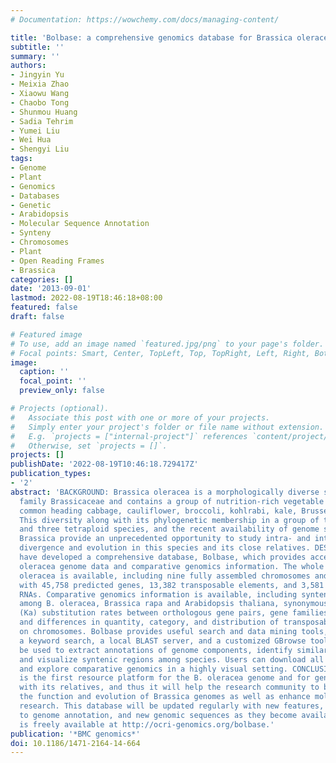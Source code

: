```yaml
---
# Documentation: https://wowchemy.com/docs/managing-content/

title: 'Bolbase: a comprehensive genomics database for Brassica oleracea'
subtitle: ''
summary: ''
authors:
- Jingyin Yu
- Meixia Zhao
- Xiaowu Wang
- Chaobo Tong
- Shunmou Huang
- Sadia Tehrim
- Yumei Liu
- Wei Hua
- Shengyi Liu
tags:
- Genome
- Plant
- Genomics
- Databases
- Genetic
- Arabidopsis
- Molecular Sequence Annotation
- Synteny
- Chromosomes
- Plant
- Open Reading Frames
- Brassica
categories: []
date: '2013-09-01'
lastmod: 2022-08-19T18:46:18+08:00
featured: false
draft: false

# Featured image
# To use, add an image named `featured.jpg/png` to your page's folder.
# Focal points: Smart, Center, TopLeft, Top, TopRight, Left, Right, BottomLeft, Bottom, BottomRight.
image:
  caption: ''
  focal_point: ''
  preview_only: false

# Projects (optional).
#   Associate this post with one or more of your projects.
#   Simply enter your project's folder or file name without extension.
#   E.g. `projects = ["internal-project"]` references `content/project/deep-learning/index.md`.
#   Otherwise, set `projects = []`.
projects: []
publishDate: '2022-08-19T10:46:18.729417Z'
publication_types:
- '2'
abstract: 'BACKGROUND: Brassica oleracea is a morphologically diverse species in the
  family Brassicaceae and contains a group of nutrition-rich vegetable crops, including
  common heading cabbage, cauliflower, broccoli, kohlrabi, kale, Brussels sprouts.
  This diversity along with its phylogenetic membership in a group of three diploid
  and three tetraploid species, and the recent availability of genome sequences within
  Brassica provide an unprecedented opportunity to study intra- and inter-species
  divergence and evolution in this species and its close relatives. DESCRIPTION: We
  have developed a comprehensive database, Bolbase, which provides access to the B.
  oleracea genome data and comparative genomics information. The whole genome of B.
  oleracea is available, including nine fully assembled chromosomes and 1,848 scaffolds,
  with 45,758 predicted genes, 13,382 transposable elements, and 3,581 non-coding
  RNAs. Comparative genomics information is available, including syntenic regions
  among B. oleracea, Brassica rapa and Arabidopsis thaliana, synonymous (Ks) and non-synonymous
  (Ka) substitution rates between orthologous gene pairs, gene families or clusters,
  and differences in quantity, category, and distribution of transposable elements
  on chromosomes. Bolbase provides useful search and data mining tools, including
  a keyword search, a local BLAST server, and a customized GBrowse tool, which can
  be used to extract annotations of genome components, identify similar sequences
  and visualize syntenic regions among species. Users can download all genomic data
  and explore comparative genomics in a highly visual setting. CONCLUSIONS: Bolbase
  is the first resource platform for the B. oleracea genome and for genomic comparisons
  with its relatives, and thus it will help the research community to better study
  the function and evolution of Brassica genomes as well as enhance molecular breeding
  research. This database will be updated regularly with new features, improvements
  to genome annotation, and new genomic sequences as they become available. Bolbase
  is freely available at http://ocri-genomics.org/bolbase.'
publication: '*BMC genomics*'
doi: 10.1186/1471-2164-14-664
---
```

